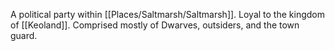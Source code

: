 A political party within [[Places/Saltmarsh/Saltmarsh]]. Loyal to the kingdom of [[Keoland]]. Comprised mostly of Dwarves, outsiders, and the town guard. 